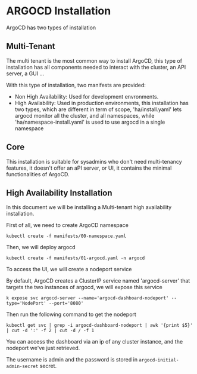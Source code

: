 # ARGOCD Installation

ArgoCD has two types of installation

## Multi-Tenant

The multi tenant is the most common way to install ArgoCD, this type of installation has all components needed to interact with the cluster, an API server, a GUI ...

With this type of installation, two manifests are provided:

* Non High Availability: Used for development envronments.
* High Availability: Used in production environments, this installation has two types, which are different in term of scope, 'ha/install.yaml' lets argocd monitor all the cluster, and all namespaces, while 'ha/namespace-install.yaml' is used to use argocd in a single namespace

## Core

 This installation is suitable for sysadmins who don't need multi-tenancy features, it doesn't offer an aPI server, or UI, it contains the minimal functionalities of ArgoCD.


## High Availability Installation

In this document we will be installing a Multi-tenant high availability installation.

First of all, we need to create ArgoCD namespace

``` 
kubectl create -f manifests/00-namespace.yaml
```

Then, we will deploy argocd 

```
kubectl create -f manifests/01-argocd.yaml -n argocd
```

To access the UI, we will create a nodeport service

By default, ArgoCD creates a ClusterIP service named 'argocd-server' that targets the two instances of argocd, we will expose this service 

```
k expose svc argocd-server --name='argocd-dashboard-nodeport' --type='NodePort' --port='8080'
```

Then run the following command to get the nodeport

```
kubectl get svc | grep -i argocd-dashboard-nodeport | awk '{print $5}' | cut -d ':' -f 2 | cut -d / -f 1
```

You can access the dashboard via an ip of any cluster instance, and the nodeport we've just retrieved.

The username is admin and the password is stored in `argocd-initial-admin-secret` secret.

